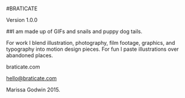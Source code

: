 #BRATICATE

Version 1.0.0

##I am made up of GIFs and snails and puppy dog tails.

For work I blend illustration, photography, film footage, graphics, and typography into motion design pieces. For fun I paste illustrations over abandoned places. 


braticate.com

hello@braticate.com

Marissa Godwin 2015.